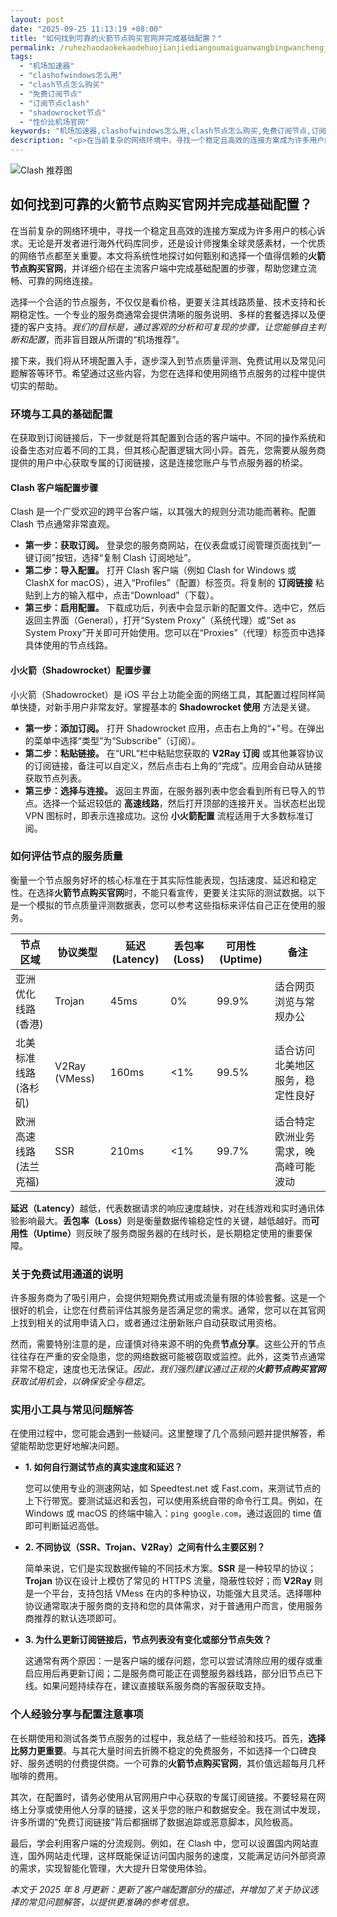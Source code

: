 ```yaml
---
layout: post
date: "2025-09-25 11:13:19 +08:00"
title: "如何找到可靠的火箭节点购买官网并完成基础配置？"
permalink: /ruhezhaodaokekaodehuojianjiediangoumaiguanwangbingwanchengjichupeizhi/
tags:
  - "机场加速器"
  - "clashofwindows怎么用"
  - "clash节点怎么购买"
  - "免费订阅节点"
  - "订阅节点clash"
  - "shadowrocket节点"
  - "性价比机场官网"
keywords: "机场加速器,clashofwindows怎么用,clash节点怎么购买,免费订阅节点,订阅节点clash,shadowrocket节点,性价比机场官网"
description: "<p>在当前复杂的网络环境中，寻找一个稳定且高效的连接方案成为许多用户的核心诉求。无论是开发者进行海外代码库同步，还是设计师搜集全球灵感素材，一个优质的网络节点都至关重要。本文将系统性地探讨如何甄别和选择一个值得信赖的<strong>火箭节点购买官网</strong>，并详细介绍在主流客户端中完成基础配置的步骤，帮助您建立流畅、可靠的网络连接。</p>"
---
```


![Clash 推荐图](https://clashjd.github.io/assets/img/机场订阅免费.png)

## 如何找到可靠的火箭节点购买官网并完成基础配置？

<p>在当前复杂的网络环境中，寻找一个稳定且高效的连接方案成为许多用户的核心诉求。无论是开发者进行海外代码库同步，还是设计师搜集全球灵感素材，一个优质的网络节点都至关重要。本文将系统性地探讨如何甄别和选择一个值得信赖的<strong>火箭节点购买官网</strong>，并详细介绍在主流客户端中完成基础配置的步骤，帮助您建立流畅、可靠的网络连接。</p>
<p>选择一个合适的节点服务，不仅仅是看价格，更要关注其线路质量、技术支持和长期稳定性。一个专业的服务商通常会提供清晰的服务说明、多样的套餐选择以及便捷的客户支持。<em>我们的目标是，通过客观的分析和可复现的步骤，让您能够自主判断和配置</em>，而非盲目跟从所谓的“机场推荐”。</p>
<p>接下来，我们将从环境配置入手，逐步深入到节点质量评测、免费试用以及常见问题解答等环节。希望通过这些内容，为您在选择和使用网络节点服务的过程中提供切实的帮助。</p>

<h3>环境与工具的基础配置</h3>
<p>在获取到订阅链接后，下一步就是将其配置到合适的客户端中。不同的操作系统和设备生态对应着不同的工具，但其核心配置逻辑大同小异。首先，您需要从服务商提供的用户中心获取专属的订阅链接，这是连接您账户与节点服务器的桥梁。</p>

<h4>Clash 客户端配置步骤</h4>
<p>Clash 是一个广受欢迎的跨平台客户端，以其强大的规则分流功能而著称。配置 Clash 节点通常非常直观。</p>
<ul>
    <li><strong>第一步：获取订阅。</strong> 登录您的服务商网站，在仪表盘或订阅管理页面找到“一键订阅”按钮，选择“复制 Clash 订阅地址”。</li>
    <li><strong>第二步：导入配置。</strong> 打开 Clash 客户端（例如 Clash for Windows 或 ClashX for macOS），进入“Profiles”（配置）标签页。将复制的 <strong>订阅链接</strong> 粘贴到上方的输入框中，点击“Download”（下载）。</li>
    <li><strong>第三步：启用配置。</strong> 下载成功后，列表中会显示新的配置文件。选中它，然后返回主界面（General），打开“System Proxy”（系统代理）或“Set as System Proxy”开关即可开始使用。您可以在“Proxies”（代理）标签页中选择具体使用的节点线路。</li>
</ul>

<h4>小火箭（Shadowrocket）配置步骤</h4>
<p>小火箭（Shadowrocket）是 iOS 平台上功能全面的网络工具，其配置过程同样简单快捷，对新手用户非常友好。掌握基本的 <strong>Shadowrocket 使用</strong> 方法是关键。</p>
<ul>
    <li><strong>第一步：添加订阅。</strong> 打开 Shadowrocket 应用，点击右上角的“+”号。在弹出的菜单中选择“类型”为“Subscribe”（订阅）。</li>
    <li><strong>第二步：粘贴链接。</strong> 在“URL”栏中粘贴您获取的 <strong>V2Ray 订阅</strong> 或其他兼容协议的订阅链接，备注可以自定义，然后点击右上角的“完成”。应用会自动从链接获取节点列表。</li>
    <li><strong>第三步：选择与连接。</strong> 返回主界面，在服务器列表中您会看到所有已导入的节点。选择一个延迟较低的 <strong>高速线路</strong>，然后打开顶部的连接开关。当状态栏出现 VPN 图标时，即表示连接成功。这份 <strong>小火箭配置</strong> 流程适用于大多数标准订阅。</li>
</ul>

<h3>如何评估节点的服务质量</h3>
<p>衡量一个节点服务好坏的核心标准在于其实际性能表现，包括速度、延迟和稳定性。在选择<strong>火箭节点购买官网</strong>时，不能只看宣传，更要关注实际的测试数据。以下是一个模拟的节点质量评测数据表，您可以参考这些指标来评估自己正在使用的服务。</p>
<table>
    <thead>
        <tr>
            <th>节点区域</th>
            <th>协议类型</th>
            <th>延迟 (Latency)</th>
            <th>丢包率 (Loss)</th>
            <th>可用性 (Uptime)</th>
            <th>备注</th>
        </tr>
    </thead>
    <tbody>
        <tr>
            <td>亚洲优化线路 (香港)</td>
            <td>Trojan</td>
            <td>45ms</td>
            <td>0%</td>
            <td>99.9%</td>
            <td>适合网页浏览与常规办公</td>
        </tr>
        <tr>
            <td>北美标准线路 (洛杉矶)</td>
            <td>V2Ray (VMess)</td>
            <td>160ms</td>
            <td>&lt;1%</td>
            <td>99.5%</td>
            <td>适合访问北美地区服务，稳定性良好</td>
        </tr>
        <tr>
            <td>欧洲高速线路 (法兰克福)</td>
            <td>SSR</td>
            <td>210ms</td>
            <td>&lt;1%</td>
            <td>99.7%</td>
            <td>适合特定欧洲业务需求，晚高峰可能波动</td>
        </tr>
    </tbody>
</table>
<p><strong>延迟（Latency）</strong>越低，代表数据请求的响应速度越快，对在线游戏和实时通讯体验影响最大。<strong>丢包率（Loss）</strong>则是衡量数据传输稳定性的关键，越低越好。而<strong>可用性（Uptime）</strong>则反映了服务商服务器的在线时长，是长期稳定使用的重要保障。</p>

<h3>关于免费试用通道的说明</h3>
<p>许多服务商为了吸引用户，会提供短期免费试用或流量有限的体验套餐。这是一个很好的机会，让您在付费前评估其服务是否满足您的需求。通常，您可以在其官网上找到相关的试用申请入口，或者通过注册新账户自动获取试用资格。</p>
<p>然而，需要特别注意的是，应谨慎对待来源不明的免费<strong>节点分享</strong>。这些公开的节点往往存在严重的安全隐患，您的网络数据可能被窃取或监控。此外，这类节点通常非常不稳定，速度也无法保证。<em>因此，我们强烈建议通过正规的<strong>火箭节点购买官网</strong>获取试用机会，以确保安全与稳定</em>。</p>

<h3>实用小工具与常见问题解答</h3>
<p>在使用过程中，您可能会遇到一些疑问。这里整理了几个高频问题并提供解答，希望能帮助您更好地解决问题。</p>
<ul>
    <li>
        <strong>1. 如何自行测试节点的真实速度和延迟？</strong>
        <p>您可以使用专业的测速网站，如 Speedtest.net 或 Fast.com，来测试节点的上下行带宽。要测试延迟和丢包，可以使用系统自带的命令行工具。例如，在 Windows 或 macOS 的终端中输入：<code>ping google.com</code>，通过返回的 time 值即可判断延迟高低。</p>
    </li>
    <li>
        <strong>2. 不同协议（SSR、Trojan、V2Ray）之间有什么主要区别？</strong>
        <p>简单来说，它们是实现数据传输的不同技术方案。<strong>SSR</strong> 是一种较早的协议；<strong>Trojan</strong> 协议在设计上模仿了常见的 HTTPS 流量，隐蔽性较好；而 <strong>V2Ray</strong> 则是一个平台，支持包括 VMess 在内的多种协议，功能强大且灵活。选择哪种协议通常取决于服务商的支持和您的具体需求，对于普通用户而言，使用服务商推荐的默认选项即可。</p>
    </li>
    <li>
        <strong>3. 为什么更新订阅链接后，节点列表没有变化或部分节点失效？</strong>
        <p>这通常有两个原因：一是客户端的缓存问题，您可以尝试清除应用的缓存或重启应用后再更新订阅；二是服务商可能正在调整服务器线路，部分旧节点已下线。如果问题持续存在，建议直接联系服务商的客服获取支持。</p>
    </li>
</ul>

<h3>个人经验分享与配置注意事项</h3>
<p>在长期使用和测试各类节点服务的过程中，我总结了一些经验和技巧。首先，<strong>选择比努力更重要</strong>。与其花大量时间去折腾不稳定的免费服务，不如选择一个口碑良好、服务透明的付费提供商。一个可靠的<strong>火箭节点购买官网</strong>，其价值远超每月几杯咖啡的费用。</p>
<p>其次，在配置时，请务必使用从官网用户中心获取的专属订阅链接。不要轻易在网络上分享或使用他人分享的链接，这关乎您的账户和数据安全。我在测试中发现，许多所谓的“免费订阅链接”背后都捆绑了数据追踪或恶意脚本，风险极高。</p>
<p>最后，学会利用客户端的分流规则。例如，在 Clash 中，您可以设置国内网站直连，国外网站走代理，这样既能保证访问国内服务的速度，又能满足访问外部资源的需求，实现智能化管理，大大提升日常使用体验。</p>

<p><em>本文于 2025 年 8 月更新：更新了客户端配置部分的描述，并增加了关于协议选择的常见问题解答，以提供更准确的参考信息。</em></p>